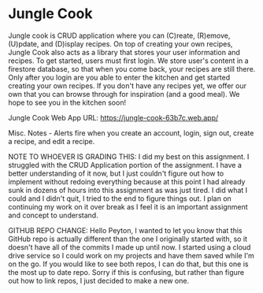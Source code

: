 # Jungle Cook
 
Jungle cook is CRUD application where you can (C)reate, (R)emove, (U)pdate, and (D)isplay recipes. On top of creating your own recipes, Jungle Cook also acts as a library that stores your user information and recipes. To get started, users must first login. We store user's content in a firestore database, so that when you come back, your recipes are still there. Only after you login are you able to enter the kitchen and get started creating your own recipes. If you don't have any recipes yet, we offer our own that you can browse through for inspiration (and a good meal). We hope to see you in the kitchen soon!

Jungle Cook Web App URL:
https://jungle-cook-63b7c.web.app/

Misc. Notes - Alerts fire when you create an account, login, sign out, create a recipe, and edit a recipe.

NOTE TO WHOEVER IS GRADING THIS: 
I did my best on this assignment. I struggled with the CRUD Application portion of the assignment. I have a better understanding of it now, but I just couldn't figure out how to implement without redoing everything because at this point I had already sunk in dozens of hours into this assignment as was just tired. I did what I could and I didn't quit, I tried to the end to figure things out. I plan on continuing my work on it over break as I feel it is an important assignment and concept to understand.

GITHUB REPO CHANGE:
Hello Peyton, I wanted to let you know that this GitHub repo is actually different than the one I originally started with, so it doesn't have all of the commits I made up until now. I started using a cloud drive service so I could work on my projects and have them saved while I'm on the go. If you would like to see both repos, I can do that, but this one is the most up to date repo. Sorry if this is confusing, but rather than figure out how to link repos, I just decided to make a new one.
